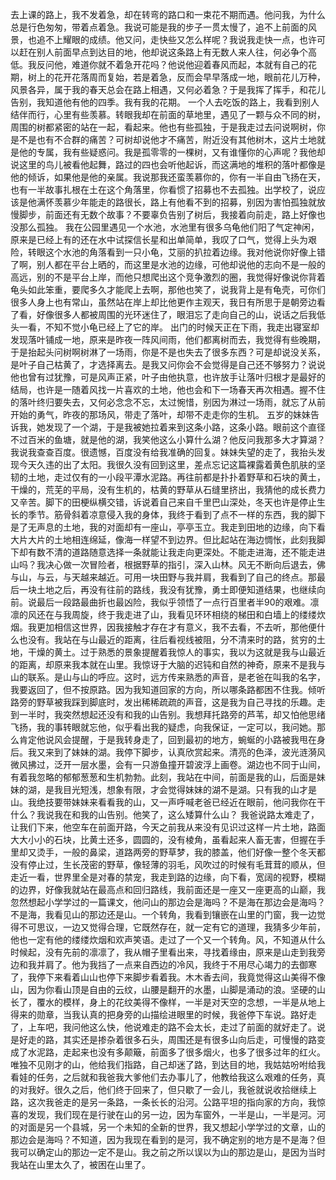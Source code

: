 去上课的路上，我不发着急，却在转弯的路口和一束花不期而遇。他问我，为什么总是行色匆匆，带着点着急。我说可能是我的步子一贯太慢了，追不上前面的风景，也追不上耀眼的成绩。他又问，走快些又怎么样呢？我说我走快一点，也许可以赶在别人前面早点到达目的地，他却说这条路上有无数人来人往，何必争个高低。我反问他，难道你就不着急开花吗？他说他迎着春风而起，本就有自己的花期，树上的花开花落周而复始，若是着急，反而会早早落成一地，眼前花儿万种，风景各异，属于我的春天总会在路上相遇，又何必着急？于是我挥了挥手，和花儿告别，我知道他有他的四季。我有我的花期。
一个人去吃饭的路上，我看到别人结伴而行，心里有些羡慕。转眼我却在前面的草地里，遇见了一颗与众不同的树，周围的树都紧密的站在一起，看起来。他也有些孤独，于是我走过去问说啊树，你是不是也有不合群的痛苦？可树却说他才不痛苦，附近没有其他树木，这片土地就是他的专属，我有些疑惑问。我是孤零零的一棵树，又有谁懂你的心声呢？我他却说这里的鸟儿被看他起舞，路过的四也会听他起诉，而这满地的堆积的落叶都像是他的倾诉，如果他是他的亲属。我说那我还蛮羡慕你的，你有一半自由飞扬在天，也有一半故事扎根在土在这个角落里，你看惯了招募也不去孤独。出学校了，说应该是他满怀羡慕少年能走的路很长，路上有他看不到的招募，别因为害怕孤独就放慢脚步，前面还有无数个故事？不要辜负告别了树后，我接着向前走，路上好像也没那么孤独。
我在公园里遇见一个水池，水池里有很多乌龟他们阳了气定神闲，原来是已经上有的还在水中试探信长星和出单简单，我叹了口气，觉得上头为艰险，转眼这个水池的角落看到一只小龟，艾丽的扒拉着边缘。我对他说你好像上错了啊，别人都在平台上晒的，而这里是水池的边缘，可他却说他的志向不是一般的高远，别的不是平台上岸，而他只想爬出这个竞争激烈的圈，我觉得好像说你背着龟头如此笨重，要爬多久才能爬上去啊，那他也笑了，说我背上是有龟壳，可你们很多人身上也有常山，虽然站在岸上却比他更作主观天，我日有所思于是朝旁边看了看，好像很多人都被周围的光环迷住了，眼泪忘了走向自己的山，说话之后我低头一看，不知不觉小龟已经上了它的岸。
出门的时候天正在下雨，我走出寝室却发现落叶铺成一地，原来是昨夜一阵风间雨，他们都离树而去，我觉得有些晚期，于是抬起头问树啊树淋了一场雨，你是不是也失去了很多东西？可是却说没关系，是叶子自己枯黄了，才选择离去。是我又问你会不会觉得是自己还不够努力？说说他也曾有过犹豫，可是风声正紧，叶子由他执意，也许放手让落叶归根才是最好的结局，也许是一随着风找一片喜欢的土地，他也会和下一场春天再次相遇。握不住的落叶终归要失去，又何必念念不忘，太过惋惜，别因为淋过一场雨，就忘了从前开始的勇气，昨夜的那场风，带走了落叶，却带不走走你的生机。
五岁的妹妹告诉我，她发现了一个湖，于是我被她拉着来到这条小路，这条小路。眼前这个直径不过百米的鱼塘，就是他的湖，我笑他这么小算什么湖？他反问我那多大才算湖？我说我查查百度。很遗憾，百度没有给我准确的回复。妹妹失望的走了，我抬头发现今天久违的出了太阳。我很久没有回到这里，差点忘记这篇裸露着黄色肌肤的坚韧的土地，走过仅有的一小段平潭水泥路。再往前都是扑扑着野草和石块的黄土，干燥的，荒芜的平局，没有生机的，枯黄的野草从石缝里挤出，我猜他的成长费力又辛苦。脚下的田梗纵横交错，诉说着自己来自千里巴山深处，冬天也许是停止生长的季节。筋骨斜着凉意侵入我的身体，我终于看到了点不一样的东西，我的脚下是了无声息的土地，我的对面却有一座山，亭亭玉立。我走到田地的边缘，向下看大片大片的土地相连绵延，像海一样望不到边界。但比起站在海边惆怅，此刻我脚下却有数不清的道路随意选择一条就能让我走向更深处。不能走进海，还不能走进山吗？我决心做一次冒险者，根据野草的指引，深入山林。风无不断向后退去，佛与山，与云，与天越来越近。可用一块田野与我并肩，我看到了自己的终点。那最后一块土地之后，再没有往前的路线，我没有犹豫，勇士即便知道结果，也继续向前。说最后一段路最曲折也最凶险，我似乎领悟了一点行百里者半90的艰难。凛凛的风还在与我周旋，终于我走进了山，我看见环环相绕的梯田和白墙上的缕缕炊烟。我更加相信这世界，因我接触才存在才有意义，我不去看，不去听，那他便什么也没有。我站在与山最近的距离，往后看视线被阻，分不清来时的路，贫穷的土地，干燥的黄土。过于熟悉的景象提醒着我惊人的事实，我以为这就是我与山最近的距离，却原来我本就在山里。我惊讶于大脑的迟钝和自然的神奇，原来不是我与山的联系。是山与山的呼应。这时，远方传来熟悉的声音，是老爸在叫我的名字，我要返回了，但不按原路。因为我知道回家的方向，所以哪条路都困不住我。倾听路旁的野草被我踩到脚底时，发出稀稀疏疏的声音，这是我为自己寻找的乐趣。走到一半时，我突然想起还没有和我的山告别。我想拜托路旁的芦苇，却又怕他思绪飞扬，我的事转眼就忘他，似乎看出我的疑虑，向我保证，一定可以，我问她。那么肯定他说风会提醒，于是我转身走了，回到最初的地方，蜿蜒的小路被我甩在身后。我又来到了妹妹的湖。我停下脚步，认真欣赏起来。清亮的色泽，波光涟漪风微风拂过，泛开一层水墨，会有一只游鱼撞开碧波浮上画卷。湖边也不同于山间，有着我忽略的郁郁葱葱和生机勃勃。此刻，我站在中间，前面是我的山，后面是妹妹的湖，是我目光短浅，想象有限，才会觉得妹妹的湖不是湖。只有我的山才是山。我绝技要带妹妹来看看我的山，又一声呼喊老爸已经近在眼前，他问我你在干什么？我说我在和我的山告别。他笑了，这么矮算什么山？
我爸说路太难走了，让我们下来，他空车在前面开路，今天之前我从来没有见识过这样一片土地，路面大大小小的石块，比黄土还多，圆圆的，没有棱角，虽看起来人畜无害，但握在手里却又烫手，一般的鼻梁，道路两旁的野草梦，我的膝盖，他们好像一整个冬天都没有停止过，生长茂密的野草，像轻薄的羽毛，风吹过的时候有毛茸茸的顺从，但走近一看，世界里全是对春的禁宠，我走到路的边缘，向下看，宽阔的视野，模糊的边界，好像我就站在最高点和回归路线，我前面还是一座又一座更高的山巅，我忽然想起小学学过的一篇课文，他问山的那边会是海吗？不是海在那边会是海吗？不是海，我看见山的那边还是山。一个转角，我看到镶嵌在山里的门窗，我一边觉得不可思议，一边又觉得合理，它既然存在，就一定有它的道理，我猜多少年前，他也一定有他的缕缕炊烟和欢声笑语。走过了一个又一个转角。风，不知道从什么时候起，没有先前的凛凛了，我从帽子里看出来，寻找着缘由，原来是山走到我旁边和我并肩了。他为我挡了一点来自西边的冷风，我终于不用尽心竭力的去御寒了，我停下来看着山山也停下来脚步看着我。木木香去间，我竟觉得这山美得不像山，因为你看山顶是自由的云纹，山腰是翻开的水墨，山脚是涌动的浪。坚硬的山长了，覆水的模样，身上的花纹美得不像样，一半是对天空的念想，一半是从地上得来的勋章，当我认真的把身旁的山描绘进眼里的时候，我爸停下车说。路好走了，上车吧，我问他这么快，他说难走的路不会太长，走过了前面的就好走了。说是好走的路，其实还是掺杂着很多石头，周围还是有很多山向后走，可慢慢的路变成了水泥路，走起来也没有多颠簸，前面多了很多烟火，也多了很多过年的红火。唯独不见刚才的山，他给我们指路，自己却迷了路，到达目的地，我姑姑吩咐给我看娃的任务，之后就和我爸我大爹他们去办事儿了，他教给我这么艰难的任务，真的对我好。很久之后，他们终于回来了，但只歇了一会儿，我爸就说收拾继续上路，这次我爸走的是另一条路，一条长长的沿河。公路平坦的指向家的方向，我惊喜的发现，我们现在是行驶在山的另一边，因为车窗外，一半是山，一半是河。河的对面是另一个县城，另一个未知的全新的世界，我又想起小学学过的文章，山的那边会是海吗？不知道，因为我现在看到的是河，我不确定别的地方是不是海？但我可以确定山的那边一定不是山。我之前之所以误以为山的那边是山，是因为当时我站在山里太久了，被困在山里了。
